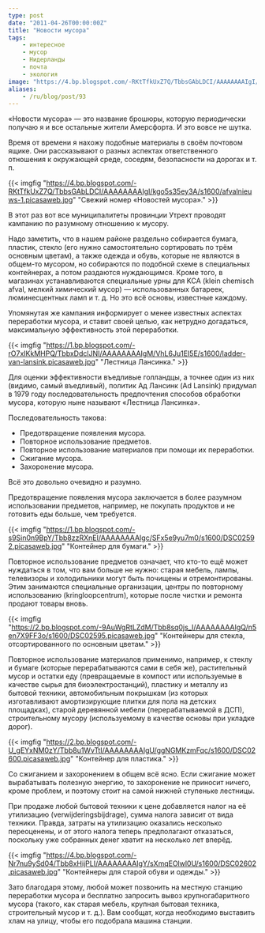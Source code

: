 ```yaml
---
type: post
date: "2011-04-26T00:00:00Z"
title: "Новости мусора"
tags:
    - интересное
    - мусор
    - Нидерланды
    - почта
    - экология
image: "https://4.bp.blogspot.com/-RKtTfkUxZ7Q/TbbsGAbLDCI/AAAAAAAAIgI/kgo5s35ey3A/s1600/afvalnieuws-1.picasaweb.jpg"
aliases:
    - /ru/blog/post/93
---
```


«Новости мусора» — это название брошюры, которую периодически получаю я и все остальные жители Амерсфорта. И это вовсе не шутка.

Время от времени я нахожу подобные материалы в своём почтовом ящике. Они рассказывают о разных аспектах ответственного отношения к окружающей среде, соседям, безопасности на дорогах и т. п.

{{< imgfig "https://4.bp.blogspot.com/-RKtTfkUxZ7Q/TbbsGAbLDCI/AAAAAAAAIgI/kgo5s35ey3A/s1600/afvalnieuws-1.picasaweb.jpg" "Свежий номер «Новостей мусора»." >}}

<!--more-->

В этот раз вот все муниципалитеты провинции Утрехт проводят кампанию по разумному отношению к мусору.

Надо заметить, что в нашем районе раздельно собирается бумага, пластик, стекло (его нужно самостоятельно сортировать по трём основным цветам), а также одежда и обувь, которые не являются в общем-то мусором, но собираются по подобной схеме в специальных контейнерах, а потом раздаются нуждающимся. Кроме того, в магазинах устанавливаются специальные урны для KCA (klein chemisch afval, мелкий химический мусор) — использованных батареек, люминесцентных ламп и т. д. Но это всё основы, известные каждому.

Упомянутая же кампания информирует о менее известных аспектах переработки мусора, и ставит своей целью, как нетрудно догадаться, максимальную эффективность этой переработки.

{{< imgfig "https://1.bp.blogspot.com/-rO7xIKkMHPQ/TbbxDdclJNI/AAAAAAAAIgM/VhL6Ju1EI5E/s1600/ladder-van-lansink.picasaweb.jpg" "Лестница Лансинка." >}}

Для оценки эффективности въедливые голландцы, а точнее один из них (видимо, самый въедливый), политик Ад Лансинк (Ad Lansink) придумал в 1979 году последовательность предпочтения способов обработки мусора, которую ныне называют «Лестница Лансинка».

Последовательность такова:

* Предотвращение появления мусора.
* Повторное использование предметов.
* Повторное использование материалов при помощи их переработки.
* Сжигание мусора.
* Захоронение мусора.

Всё это довольно очевидно и разумно.

Предотвращение появления мусора заключается в более разумном использовании предметов, например, не покупать продуктов и не готовить еды больше, чем требуется.

{{< imgfig "https://1.bp.blogspot.com/-s9Sin0n9BpY/Tbb8zzRXnEI/AAAAAAAAIgc/SFx5e9yu7m0/s1600/DSC02592.picasaweb.jpg" "Контейнер для бумаги." >}}

Повторное использование предметов означает, что кто-то ещё может нуждаться в том, что вам больше не нужно: старая мебель, лампы, телевизоры и холодильники могут быть почищены и отремонтированы. Этим занимаются специальные организации, центры по повторному использованию (kringloopcentrum), которые после чистки и ремонта продают товары вновь.

{{< imgfig "https://2.bp.blogspot.com/-9AuWgRtLZdM/Tbb8sq0js_I/AAAAAAAAIgQ/n5en7X9FF3o/s1600/DSC02595.picasaweb.jpg" "Контейнеры для стекла, отсортированного по основным цветам." >}}

Повторное использование материалов применимо, например, к стеклу и бумаге (которые перерабатываются сами в себя же), растительный мусор и остатки еду (превращаемые в компост или используемые в качестве сырья для биоэлектростанций), пластику и металлу из бытовой техники, автомобильным покрышкам (из которых изготавливают амортизирующие плитки для пола на детских площадках), старой деревянной мебели (перерабатываемой в ДСП), строительному мусору (используемому в качестве основы при укладке дорог).

{{< imgfig "https://2.bp.blogspot.com/-U_gEYxNM0zY/Tbb8u1WvTtI/AAAAAAAAIgU/ggNGMKzmFqc/s1600/DSC02600.picasaweb.jpg" "Контейнер для пластика." >}}

Со сжиганием и захоронением в общем всё ясно. Если сжигание может вырабатывать полезную энергию, то захоронение не приносит ничего, кроме проблем, и поэтому стоит на самой нижней ступеньке лестницы.

При продаже любой бытовой техники к цене добавляется налог на её утилизацию (verwijderingsbijdrage), сумма налога зависит от вида техники. Правда, затраты на утилизацию оказались несколько переоценены, и от этого налога теперь предполагают отказаться, поскольку уже собранных денег хватит на несколько лет вперёд.

{{< imgfig "https://4.bp.blogspot.com/-Nr7nu9ySd04/Tbb8xHijPLI/AAAAAAAAIgY/sXmqEOlwl0U/s1600/DSC02602.picasaweb.jpg" "Контейнеры для старой обуви и одежды." >}}

Зато благодаря этому, любой может позвонить на местную станцию переработки мусора и бесплатно запросить вывоз крупногабаритного мусора (такого, как старая мебель, крупная бытовая техника, строительный мусор и т. д.). Вам сообщат, когда необходимо выставить хлам на улицу, чтобы его подобрала машина станции.
